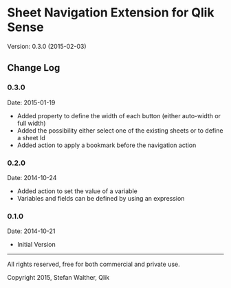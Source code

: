 # Sheet Navigation Extension for Qlik Sense

Version: 0.3.0 (2015-02-03)

## Change Log

### 0.3.0
Date: 2015-01-19

* Added property to define the width of each button (either auto-width or full width)
* Added the possibility either select one of the existing sheets or to define a sheet Id
* Added action to apply a bookmark before the navigation action

### 0.2.0
Date: 2014-10-24

* Added action to set the value of a variable
* Variables and fields can be defined by using an expression

### 0.1.0
Date: 2014-10-21

* Initial Version

-----------
All rights reserved, free for both commercial and private use.

Copyright 2015, Stefan Walther, Qlik